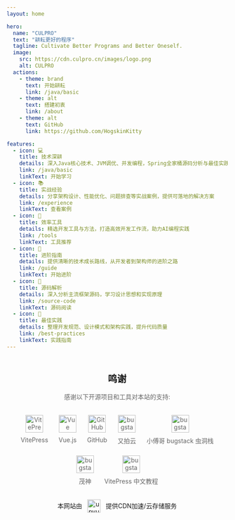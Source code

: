 ```yaml
---
layout: home

hero:
  name: "CULPRO"
  text: "耕耘更好的程序"
  tagline: Cultivate Better Programs and Better Oneself.
  image:
    src: https://cdn.culpro.cn/images/logo.png
    alt: CULPRO
  actions:
    - theme: brand
      text: 开始耕耘
      link: /java/basic
    - theme: alt
      text: 搭建初衷
      link: /about
    - theme: alt
      text: GitHub
      link: https://github.com/HogskinKitty

features:
  - icon: 💻
    title: 技术深耕
    details: 深入Java核心技术、JVM调优、并发编程，Spring全家桶源码分析与最佳实践
    link: /java/basic
    linkText: 开始学习
  - icon: 📚
    title: 实战经验
    details: 分享架构设计、性能优化、问题排查等实战案例，提供可落地的解决方案
    link: /experience
    linkText: 查看案例
  - icon: 🔧
    title: 效率工具
    details: 精选开发工具与方法，打造高效开发工作流，助力AI编程实践
    link: /tools
    linkText: 工具推荐
  - icon: 📖
    title: 进阶指南
    details: 提供清晰的技术成长路线，从开发者到架构师的进阶之路
    link: /guide
    linkText: 开始进阶
  - icon: 🌟
    title: 源码解析
    details: 深入分析主流框架源码，学习设计思想和实现原理
    link: /source-code
    linkText: 源码阅读
  - icon: 🎯
    title: 最佳实践
    details: 整理开发规范、设计模式和架构实践，提升代码质量
    link: /best-practices
    linkText: 实践指南
---
```


<script setup lang="ts">
import { NAV_DATA } from './index-nav-data'
</script>

<MNavLinks v-for="{title, items} in NAV_DATA" :title="title" :items="items"/>

<div class="acknowledgements">
  <h2>鸣谢</h2>
  <p class="description">感谢以下开源项目和工具对本站的支持:</p>

  <div class="tools-container">
    <div class="tool-item">
      <a href="https://vitepress.dev/" target="_blank" class="tool-link">
        <img src="https://vitepress.dev/vitepress-logo-large.webp" alt="VitePress" class="tool-icon">
        <div>VitePress</div>
      </a>
    </div>
    <div class="tool-item">
      <a href="https://cn.vuejs.org/" target="_blank" class="tool-link">
        <img src="https://cn.vuejs.org/logo.svg" alt="Vue" class="tool-icon">
        <div>Vue.js</div>
      </a>
    </div>
    <div class="tool-item">
      <a href="https://github.com/" target="_blank" class="tool-link">
        <img src="https://cdn.culpro.cn/images/github-v1.png" alt="GitHub" class="tool-icon">
        <div>GitHub</div>
      </a>
    </div>
    <div class="tool-item">
      <a href="https://www.upyun.com/?utm_source=lianmeng&utm_medium=referral" target="_blank" class="tool-link">
        <img src="https://cdn.culpro.cn/images/upyun_logo1.png" alt="bugstack" class="tool-icon">
        <div>又拍云</div>
      </a>
    </div>
    <div class="tool-item">
      <a href="https://bugstack.cn/" target="_blank" class="tool-link">
        <img src="https://cdn.culpro.cn/images/xiaofuge-blog-logo.png" alt="bugstack" class="tool-icon">
        <div>小傅哥 bugstack 虫洞栈</div>
      </a>
    </div>
    <div class="tool-item">
      <a href="https://fe-mm.com/" target="_blank" class="tool-link">
        <img src="https://cdn.culpro.cn/images/maomao-logo.png" alt="bugstack" class="tool-icon">
        <div>茂神</div>
      </a>
    </div>
    <div class="tool-item">
      <a href="https://vitepress.yiov.top/" target="_blank" class="tool-link">
        <img src="https://vitepress.dev/vitepress-logo-large.webp" alt="bugstack" class="tool-icon">
        <div>VitePress 中文教程</div>
      </a>
    </div>
  </div>

  <div class="upyun-container">
    <span>
      <span class="upyun-text-before">本网站由</span>
      <a href="https://www.upyun.com/?utm_source=lianmeng&utm_medium=referral" target="_blank" class="upyun-link">
        <img src="https://cdn.culpro.cn/images/upyun_logo2.png" alt="upyun" class="upyun-logo">
      </a>
      <span class="upyun-text-after">提供CDN加速/云存储服务</span>
    </span>
  </div>
</div>

<style>
.acknowledgements {
  h2 {
    text-align: center;
    margin-top: 48px;
  }

  .description {
    text-align: center;
    color: #666;
    margin: 16px 0;
  }

  .tools-container {
    display: flex;
    justify-content: center;
    flex-wrap: wrap;
    gap: 24px;
    margin: 32px 0;
  }

  .tool-item {
    text-align: center;
  }

  .tool-link {
    color: #666;
    text-decoration: none;
    text-align: center;
    display: flex;
    flex-direction: column;
    align-items: center;
  }

  .tool-icon {
    width: 40px;
    height: 40px;
    margin-bottom: 8px;
  }

  .upyun-container {
    text-align: center;
  }

  .upyun-logo {
    height: 30px;
    margin: 0 8px 2px 8px;
  }

  .upyun-link {
    display: inline-block;
    vertical-align: middle;
    text-align: center;
  }
}
</style>
